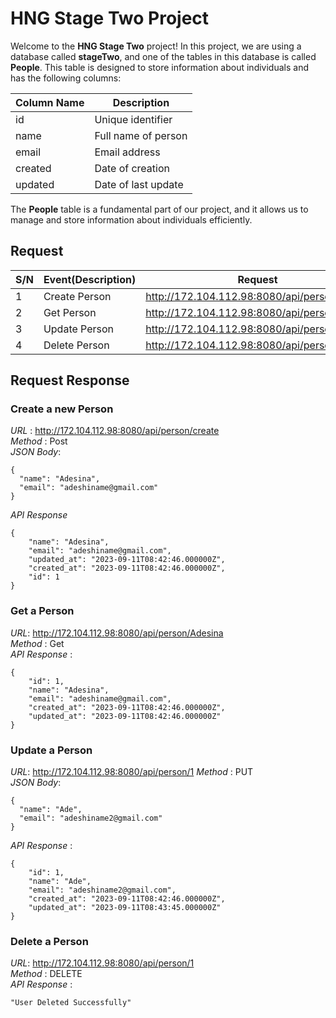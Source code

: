 # HNG Stage Two Project

Welcome to the **HNG Stage Two** project! In this project, we are using a database called **stageTwo**, and one of the tables in this database is called **People**. This table is designed to store information about individuals and has the following columns:

| Column Name | Description         |
| ----------- | ------------------- |
| id          | Unique identifier   |
| name        | Full name of person |
| email       | Email address       |
| created     | Date of creation    |
| updated     | Date of last update |

The **People** table is a fundamental part of our project, and it allows us to manage and store information about individuals efficiently.

## Request

| S/N | Event(Description) | Request                                 | Action |
| --- | ------------------ | --------------------------------------- | ------ |
| 1   | Create Person      | http://172.104.112.98:8080/api/person/create | POST   |
| 2   | Get Person         | http://172.104.112.98:8080/api/person/Eba    | GET    |
| 3   | Update Person      | http://172.104.112.98:8080/api/person/Amala  | PUT    |
| 4   | Delete Person      | http://172.104.112.98:8080/api/person/Amala  | DELETE |

## Request Response

### Create a new Person

*URL* : http://172.104.112.98:8080/api/person/create  
*Method* : Post  
*JSON Body*: 
```
{
  "name": "Adesina",
  "email": "adeshiname@gmail.com"
}
```
*API Response*
```
{
    "name": "Adesina",
    "email": "adeshiname@gmail.com",
    "updated_at": "2023-09-11T08:42:46.000000Z",
    "created_at": "2023-09-11T08:42:46.000000Z",
    "id": 1
}
```

### Get a Person
*URL*: http://172.104.112.98:8080/api/person/Adesina  
*Method* : Get  
*API Response* :
```
{
    "id": 1,
    "name": "Adesina",
    "email": "adeshiname@gmail.com",
    "created_at": "2023-09-11T08:42:46.000000Z",
    "updated_at": "2023-09-11T08:42:46.000000Z"
}
```

### Update a Person
*URL*: http://172.104.112.98:8080/api/person/1 
*Method* : PUT  
*JSON Body*: 
```
{
  "name": "Ade",
  "email": "adeshiname2@gmail.com"
}
```
*API Response* :
```
{
    "id": 1,
    "name": "Ade",
    "email": "adeshiname2@gmail.com",
    "created_at": "2023-09-11T08:42:46.000000Z",
    "updated_at": "2023-09-11T08:43:45.000000Z"
}
```

### Delete a Person
*URL*: http://172.104.112.98:8080/api/person/1  
*Method* : DELETE  
*API Response* :
```
"User Deleted Successfully"
```
